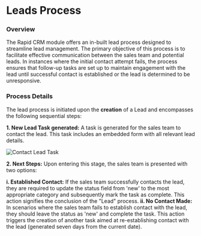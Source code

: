 # Leads Process

### Overview

The Rapid CRM module offers an in-built lead process designed to streamline lead management. The primary objective of this process is to facilitate effective communication between the sales team and potential leads. In instances where the initial contact attempt fails, the process ensures that follow-up tasks are set up to maintain engagement with the lead until successful contact is established or the lead is determined to be unresponsive.

### Process Details

The lead process is initiated upon the **creation** of a Lead and encompasses the following sequential steps:

**1. New Lead Task generated:** A task is generated for the sales team to contact the lead. This task includes an embedded form with all relevant lead details. 

![Contact Lead Task](<Screenshot 2024-03-12 at 3.07.36 pm.png>)

**2. Next Steps:** Upon entering this stage, the sales team is presented with two options: 
    
**i. Established Contact:** If the sales team successfully contacts the lead, they are required to update the status field from 'new' to the most appropriate category and subsequently mark the task as complete. This action signifies the conclusion of the "Lead" process.
**ii. No Contact Made:** In scenarios where the sales team fails to establish contact with the lead, they should leave the status as 'new' and complete the task. This action triggers the creation of another task aimed at re-establishing contact with the lead (generated seven days from the current date).